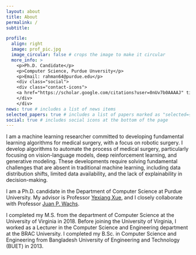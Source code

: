 ```yaml
---
layout: about
title: About
permalink: /
subtitle: 

profile:
  align: right
  image: prof_pic.jpg
  image_circular: false # crops the image to make it circular
  more_info: >
    <p>Ph.D. Candidate</p>
    <p>Computer Science, Purdue Unversity</p>
    <p>Email: rahman64@purdue.edu</p>
    <div class="social"> 
    <div class="contact-icons">
    <a href="https://scholar.google.com/citations?user=0nUv7b0AAAAJ" title="Google Scholar" rel="external nofollow noopener" target="_blank"><i class="ai ai-google-scholar"></i></a><a href="https://mmasudurrah.github.io/assets/pdf/CV_Md_Masudur_Rahman.pdf" title="CV" rel="external nofollow noopener" target="_blank"><i class="ai ai-cv"></i></a>
    </div>
    </div>
news: true # includes a list of news items
selected_papers: true # includes a list of papers marked as "selected={true}"
social: true # includes social icons at the bottom of the page
---
```


I am a machine learning researcher committed to developing fundamental learning algorithms for medical surgery, with a focus on robotic surgery. I develop algorithms to automate the process of medical surgery, particularly focusing on vision-language models, deep reinforcement learning, and generative modeling. These developments require solving fundamental challenges that are absent in traditional machine learning, including data distribution shifts, limited data availability, and the lack of explainability in decision-making.
<!-- I have contributed to techniques that achieve super-human (super-surgeon) level accuracy in surgical decision-making for burn wound patients. In teleoperated robotic surgery, my methods achieve state-of-the-art effectiveness in delay tolerance and accuracy in completing surgical tasks.  -->


I am a Ph.D. candidate in the Department of Computer Science at Purdue University. My advisor is Professor [Yexiang Xue](https://www.cs.purdue.edu/homes/yexiang/), and I closely collaborate with Professor [Juan P. Wachs](https://web.ics.purdue.edu/~jpwachs/).

I completed my M.S. from the department of Computer Science at the University of Virginia in 2018. Before joining the University of Virginia, I worked as a Lecturer in the Computer Science and Engineering department at the BRAC University. I completed my B.Sc. in Computer Science and Engineering from Bangladesh University of Engineering and Technology (BUET) in 2013.

<div class="social"> 
<div class="contact-icons">
<a href="https://scholar.google.com/citations?user=0nUv7b0AAAAJ" title="Google Scholar" rel="external nofollow noopener" target="_blank"><i class="ai ai-google-scholar"></i></a><a href="https://mmasudurrah.github.io/assets/pdf/CV_Md_Masudur_Rahman.pdf" title="CV" rel="external nofollow noopener" target="_blank"><i class="ai ai-cv"></i></a>
</div>
</div>